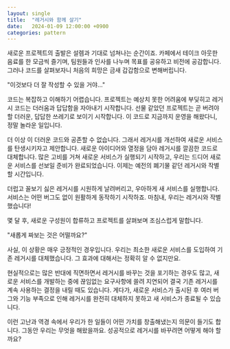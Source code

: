 ```yaml
---
layout: single
title:  "레거시와 함께 살기"
date:   2024-01-09 12:00:00 +0900
categories: pattern
---
```


새로운 프로젝트의 출발은 설렘과 기대로 넘쳐나는 순간이죠. 카페에서 테이크 아웃한 음료를 한 모금씩 즐기며, 팀원들과 인사를 나누며 목표를 공유하고 비전에 공감합니다. 그러나 코드를 살펴보자니 처음의 희망은 금새 갑갑함으로 변해버립니다.

"이것보다 더 잘 작성할 수 있을 거야..."

코드는 복잡하고 이해하기 어렵습니다. 프로젝트는 예상치 못한 어려움에 부딪히고 레거시 코드는 더러움과 답답함을 자아내기 시작합니다. 선물 같았던 프로젝트는 곧 버려야 할 더러운, 답답한 쓰레기로 보이기 시작합니다. 이 코드로 지금까지 운영을 해왔다니, 정말 놀라운 일입니다.

더 이상 이 더러운 코드와 공존할 수 없습니다. 그래서 레거시를 개선하여 새로운 서비스를 탄생시키자고 제안합니다. 새로운 아이디어와 열정을 담아 레거시를 깔끔한 코드로 대체합니다. 많은 고비를 거쳐 새로운 서비스가 실행되기 시작하고, 우리는 드디어 새로운 서비스를 선보일 준비가 완료되었습니다. 이제는 예전의 폐기물 같던 레거시와 작별할 시간입니다.

더럽고 꼴보기 싫은 레거시를 시원하게 날려버리고, 우아하게 새 서비스를 실행합니다. 서비스는 어떤 버그도 없이 원활하게 동작하기 시작하죠. 마침내, 우리는 레거시와 작별했습니다!

몇 달 후, 새로운 구성원이 합류하고 프로젝트를 살펴보며 조심스럽게 말합니다.

"새롭게 짜보는 것은 어떨까요?"

사실, 이 상황은 매우 긍정적인 경우입니다. 우리는 최소한 새로운 서비스를 도입하여 기존 레거시를 대체했습니다. 그 효과에 대해서는 정확히 알 수 없지만요. 

현실적으로는 많은 반대에 직면하면서 레거시를 바꾸는 것을 포기하는 경우도 많고, 새로운 서비스를 개발하는 중에 끊임없는 요구사항에 쓸려 지연되어 결국 기존 레거시를 계속 사용하는 결정을 내릴 때도 있습니다. 게다가, 새로운 서비스가 출시된 후 여러 버그와 기능 부족으로 인해 레거시를 완전히 대체하지 못하고 새 서비스가 종료될 수 있습니다.

이런 고난과 역경 속에서 우리가 한 일들이 어떤 가치를 창출해냈는지 의문이 들기도 합니다. 그동안 우리는 무엇을 해왔을까요. 성공적으로 레거시를 바꾸려면 어떻게 해야 할까요?
